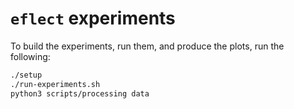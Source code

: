 # `eflect` experiments

To build the experiments, run them, and produce the plots, run the following:

```bash
./setup
./run-experiments.sh
python3 scripts/processing data
```
